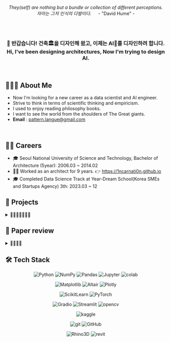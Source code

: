 
<p align="center" >
<i> They(self) are nothing but a bundle or collection of different perceptions. <br>
자아는 그저 인식의 다발이다. </i> &emsp; - "David Hume" -
</p>

<br>
<br>

<h3 align="center" >
👋 반갑습니다! 건축🏛을 디자인해 왔고, 이제는 AI🦾를 디자인하려 합니다. <br>
Hi, I've been designing architectures, Now I'm trying to design AI.
</h3>

<br>

## 🧑🏻‍💻 About Me

- Now I'm looking for a new career as a data scientist and AI engineer.
- Strive to think in terms of scientific thinking and empiricism.
- I used to enjoy reading philosophy books.
- I want to see the world from the shoulders of The Great giants.
- **Email** : pattern.langue@gmail.com

<br>

## 🧗🏻 Careers

- 🎓 Seoul National University of Science and Technology, Bachelor of Architecture (5year): 2006.03 ~ 2014.02
- 👷‍♂️ Worked as an architect for 9 years. 👉 https://1ncarnati0n.github.io
- 🎓 Completed Data Science Track at Year-Dream School(Korea SMEs and Startups Agency) 3th: 2023.03 ~ 12

## 🎯 Projects

<details>
<summary> 📂📂📂📂📂📂📂 </summary>

| Type        | Date      | Title                                                                        | Task                        | Result           | Host                                |
| ----------- | --------- | ---------------------------------------------------------------------------- | --------------------------- | ---------------- | ----------------------------------- |
| Project     | 23.05     | [**교육기업 결제데이터 EDA**](https://github.com/YearDream9jo/EDA_Project)       | Exploratory Data Analysis   | 우수 평가         | Day1company                          |
| Competition | 23.06     | ICR-Identifying Age-Related Conditions                                       | Binary Classification       | 🥉Bronze         | Kaggle              |
| Project     | 23.07     | [Diffusion Limited Aggregation](https://github.com/1ncarnati0n/makingDLA)    | Computational Design        | Implement        | Own Project |
| Competition | 23.09     | 119 신고 접수량 예측                                                             | Time series prediction      | $5^{th}/60$      | AI CONNECT <br> (Mind's&Company)   |
| Competition | 23.09~10  | 이미지 기반 제품 결함 탐지                                                         | Image Classification        | $4^{th}/64$      | AI CONNECT <br> (Mind's&Company)   |
| Competition | 23.10~11  | 자연스러운 영한 번역문 생성 과제                                                     | Translation                 | $8^{th}/64$      | AI CONNECT <br> (Mind's&Company)   |
| Project     | 23.11~12  | [**StartUp 기업연계 프로젝트**](https://github.com/1ncarnati0n/inpaintingVideo) | 영상 내 객체 및 로고 인페인팅    | 최종 우수 PJT 선정  | Mind's&Company, <br> 커넥트브릭        |
| Competition | 24.01     | Enefit-Predict Energy Behavior of Prosumers                                  | Time series prediction      | on-going         | Kaggle               |

</details>

## 📝 Paper review
<details>
<summary> 📂📂📂📂 </summary>

- **VggNet**, 2014 | Very deep convolutional networks for large-scale image recognition
- **GoogLeNet**, 2014 | Going Deeper with Convolutions
- **ResNet**, 2015 | Deep Residual Learning for Image Recognition
- **Transformer**, 2017 | Attention is all you need

*Implement by PyTorch*
</details>

## 🛠 Tech Stack

<div align="center">

![Python](https://img.shields.io/badge/Python-ffe74a.svg?style=flat&logo=Python&logoColor=blue) ![NumPy](https://img.shields.io/badge/NumPy-4d77cf.svg?style=flat&logo=NumPy&logoColor=4dabcf) ![Pandas](https://img.shields.io/badge/Pandas-130654.svg?style=flat&logo=Pandas&logoColor=whitle) ![Jupyter](https://img.shields.io/badge/Jupyter-F37627.svg?style=flat&logo=Jupyter&logoColor=white) ![colab](https://img.shields.io/badge/Google%20Colab-white.svg?style=flat&logo=Google%20Colab&logoColor=F9AA00)

![Matplotlib](https://img.shields.io/badge/Matplotlib-11557C.svg?style=flat&logo=Matplotlib&logoColor=white) ![Altair](https://img.shields.io/badge/Vega%20Altair-fbc234.svg?style=flat&logo=Vega%20Altair&logoColor=black) ![Plotly](https://img.shields.io/badge/Plotly-262626.svg?style=flat&logo=Plotly&logoColor=white) 

![ScikitLearn](https://img.shields.io/badge/Scikit%20Learn-F79939.svg?style=flat&logo=Scikit%20Learn&logoColor=3499CD) ![PyTorch](https://img.shields.io/badge/PyTorch-ffffff.svg?style=flat&logo=PyTorch&logoColor=EE4C2C)

![Gradio](https://img.shields.io/badge/Gradio-FE7F01.svg?style=flat&logo=Gradio&logoColor=white) ![Streamlit](https://img.shields.io/badge/streamlit-white.svg?style=flat&logo=streamlit&logoColor=ff4b4b) ![opencv](https://img.shields.io/badge/OpenCV-63c1ff.svg?style=flat&logo=OpenCV&logoColor=black)

![kaggle](https://img.shields.io/badge/kaggle-1EBEFF.svg?style=flat&logo=kaggle&logoColor=white)

![git](https://img.shields.io/badge/Git-F37627.svg?style=flat&logo=Git&logoColor=white) ![GitHub](https://img.shields.io/badge/GitHub-181717.svg?style=flat&logo=GitHub&logoColor=white)

![Rhino3D](https://img.shields.io/badge/Rhinoceros-363636.svg?style=flat&logo=Rhinoceros&logoColor=white) ![revit](https://img.shields.io/badge/Autodesk%20Revit-176AFF.svg?style=flat&logo=Autodesk%20Revit&logoColor=white)

</div>
